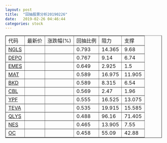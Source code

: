 ```yaml
---
layout: post
title:  "回抽股票分析20190226"
date:   2019-02-26 04:46:44
categories: stock
---
```

<script type="text/javascript">
var stockList = []
stockList.push('gb_ngls');
stockList.push('gb_depo');
stockList.push('gb_emes');
stockList.push('gb_mat');
stockList.push('gb_bkd');
stockList.push('gb_cbl');
stockList.push('gb_ypf');
stockList.push('gb_teva');
stockList.push('gb_qlys');
stockList.push('gb_nes');
stockList.push('gb_oc');
</script>
<table border="1">
 <tr>
 <td>代码</td>
 <td>最新价</td>
 <td>涨跌幅(%)</td>
 <td>回抽比例</td>
 <td>阻力</td>
 <td>支撑</td>
</tr>
  <tr id="ngls">
  <td><a href="http://stock.finance.sina.com.cn/usstock/quotes/NGLS.html" target="_blank">NGLS</a></td><td></td><td></td><td>0.793</td><td>14.365</td><td>9.68</td></tr>
  <tr id="depo">
  <td><a href="http://stock.finance.sina.com.cn/usstock/quotes/DEPO.html" target="_blank">DEPO</a></td><td></td><td></td><td>0.767</td><td>9.14</td><td>6.74</td></tr>
  <tr id="emes">
  <td><a href="http://stock.finance.sina.com.cn/usstock/quotes/EMES.html" target="_blank">EMES</a></td><td></td><td></td><td>0.649</td><td>2.925</td><td>1.5</td></tr>
  <tr id="mat">
  <td><a href="http://stock.finance.sina.com.cn/usstock/quotes/MAT.html" target="_blank">MAT</a></td><td></td><td></td><td>0.589</td><td>16.975</td><td>11.905</td></tr>
  <tr id="bkd">
  <td><a href="http://stock.finance.sina.com.cn/usstock/quotes/BKD.html" target="_blank">BKD</a></td><td></td><td></td><td>0.589</td><td>8.315</td><td>6.54</td></tr>
  <tr id="cbl">
  <td><a href="http://stock.finance.sina.com.cn/usstock/quotes/CBL.html" target="_blank">CBL</a></td><td></td><td></td><td>0.569</td><td>2.47</td><td>1.96</td></tr>
  <tr id="ypf">
  <td><a href="http://stock.finance.sina.com.cn/usstock/quotes/YPF.html" target="_blank">YPF</a></td><td></td><td></td><td>0.555</td><td>16.525</td><td>13.075</td></tr>
  <tr id="teva">
  <td><a href="http://stock.finance.sina.com.cn/usstock/quotes/TEVA.html" target="_blank">TEVA</a></td><td></td><td></td><td>0.535</td><td>19.915</td><td>15.585</td></tr>
  <tr id="qlys">
  <td><a href="http://stock.finance.sina.com.cn/usstock/quotes/QLYS.html" target="_blank">QLYS</a></td><td></td><td></td><td>0.488</td><td>96.16</td><td>71.405</td></tr>
  <tr id="nes">
  <td><a href="http://stock.finance.sina.com.cn/usstock/quotes/NES.html" target="_blank">NES</a></td><td></td><td></td><td>0.465</td><td>13.905</td><td>7.55</td></tr>
  <tr id="oc">
  <td><a href="http://stock.finance.sina.com.cn/usstock/quotes/OC.html" target="_blank">OC</a></td><td></td><td></td><td>0.458</td><td>55.09</td><td>42.88</td></tr>
</table>
